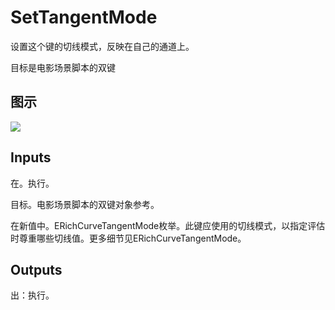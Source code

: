 # SetTangentMode

设置这个键的切线模式，反映在自己的通道上。

目标是电影场景脚本的双键

## 图示

![]($-20221218-20503973.png)

## Inputs

在。执行。

目标。电影场景脚本的双键对象参考。

在新值中。ERichCurveTangentMode枚举。此键应使用的切线模式，以指定评估时尊重哪些切线值。更多细节见ERichCurveTangentMode。

## Outputs

出：执行。
